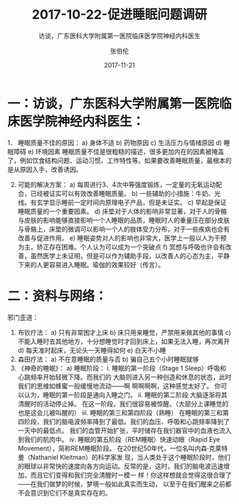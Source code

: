 ﻿---
layout:     post
title:      2017-10-22-促进睡眠问题调研
subtitle:   访谈，广东医科大学附属第一医院临床医学院神经内科医生
date:       2017-11-21
author:     张伯伦
header-img: img/Survey_bg.jpg
catalog: true
tags:
    - Survey
---

# 一：访谈，广东医科大学附属第一医院临床医学院神经内科医生：

1．	睡眠质量不佳的原因：
a)	身体不适
b)	药物原因
c)	生活压力与情绪原因
d)	睡眠障碍
e)	环境因素
睡眠质量不佳是很粗糙的描述，很多更加内在的因素被掩盖了，例如饮食结构问题、运动习惯、工作特性等。如果要改善睡眠质量，最根本的是从原因入手，改善诱因。

2.	可能的解决方案：
	a)	每周进行3、4次中等强度锻炼，一定量的无氧运动配合，已经被证实可以有效改善睡眠质量。
	b)	一些辅助的小措施：牛奶、光线。有玄学显示睡前一定时间内原理电子产品，但是未证实。
	c)	早起是保证睡眠质量的一个重要因素。
	d)	床垫对于人体的影响非常显著，对于人的骨骼与皮肤的影响能够直接影响一个人睡眠的品质，睡眠时人的重量压在部分皮肤与骨骼上，床垫的微调可以影响一个人的肢体受力分布，对于一些疾病也会有改善与促进作用。
	e)	睡眠姿势对人的影响也非常大，医学上一般以人为干预为主，矫正存在困难。个人认为可以成为一个突破点
	f)	冥想与呼吸也许会有改善，虽然医学上未证明，但是可以作为辅助手段，以改善人的心态为主，平静下来的人更容易进入睡眠。瑜伽的效果较好（传言）。

# 二：资料与网络：
邪门歪道：
1.	布钦疗法：
a)	只有非常困才上床
b)	床只用来睡觉，严禁用来做其他的事情
c)	不能入睡时去其他地方，十分想睡觉时才回到床上，如果无法入睡，再次离开
d)	每天准时起床，无论头一天睡得如何
e)	白天不小睡
2.	森田疗法：
a)	不在意睡眠的质量与否
b)	骗自己五个小时睡眠就够
3.	《神奇的睡眠》：
a)	睡眠阶段：
i.	睡眠的第一阶段（Stage 1 Sleep）呼吸和心跳频率开始轻微下降。而我们的 大脑则进入另一种创造和休息的状态，此时我们的思维如蜂蜜一般缓慢地流动——啊 啊啊啊啊，这种感觉太好了。 你可以认为，睡眠的第一阶段是通向入睡之门。
ii.	睡眠的第二阶段 大脑逐渐将其清醒时的活动停止掉。 在这一阶段，我们很容易被惊醒。（大部分上课睡觉的也是这会儿被叫醒的）
iii.	睡眠的第三和第四阶段（熟睡） 在睡眠的第三和第四阶段，我们的脑电波频率降到了最低。我们的血压、呼吸和心跳频率降到了一天中的最低点。 我们的血管开始扩张，平时储存在我们器官中的血液也流入到我们的肌肉中。
iv.	睡眠的第五阶段（REM睡眠）快速动眼（Rapid Eye Movement），简称REM睡眠阶段。 在20世纪50年代，一位名叫内森·克莱特曼（Nathaniel Kleitman）的科学家发 现，当人类处于这个睡眠阶段时，他们的眼球以非常快的速度向各方向运动。反常的是，这时，我们的脑电波迅速增加，而且它们变得和我们完全清醒时一模一 样！你这样想就会觉得这很合理了——在我们做梦的时候，梦境一般如此真实而生动， 以至于在我们醒来之前都不会意识到它们不是真实存在的。
